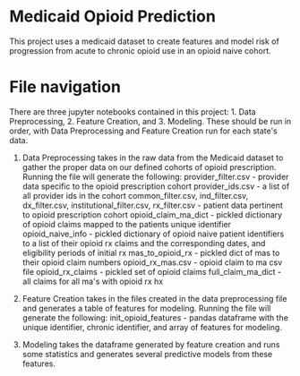 # Medicaid Opioid Prediction
This project uses a medicaid dataset to create features and model risk of progression from acute to chronic opioid use in an opioid naive cohort.

# File navigation
There are three jupyter notebooks contained in this project: 1. Data Preprocessing, 2. Feature Creation, and 3. Modeling. These should be run in order, with Data Preprocessing and Feature Creation run for each state's data. 
1. Data Preprocessing takes in the raw data from the Medicaid dataset to gather the proper data on our defined cohorts of opioid prescription. Running the file will generate the following:
provider_filter.csv - provider data specific to the opioid prescription cohort
provider_ids.csv - a list of all provider ids in the cohort
common_filter.csv, ind_filter.csv, dx_filter.csv, institutional_filter.csv, rx_filter.csv - patient data pertinent to opioid prescription cohort
opioid_claim_ma_dict - pickled dictionary of opioid claims mapped to the patients unique identifier
opioid_naive_info - pickled dictionary of opioid naive patient identifiers to a list of their opioid rx claims and the corresponding dates, and eligibility periods of initial rx
mas_to_opioid_rx - pickled dict of mas to their opioid claim numbers
opioid_rx_mas.csv - opioid claim to ma csv file
opioid_rx_claims - pickled set of opioid claims
full_claim_ma_dict - all claims for all ma's with opioid rx hx

2. Feature Creation takes in the files created in the data preprocessing file and generates a table of features for modeling. Running the file will generate the following:
init_opioid_features - pandas dataframe with the unique identifier, chronic identifier, and array of features for modeling.

3. Modeling takes the dataframe generated by feature creation and runs some statistics and generates several predictive models from these features.
